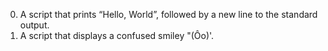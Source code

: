 0. A script that prints “Hello, World”, followed by a new line to the standard output.
1. A script that displays a confused smiley "(Ôo)'.
